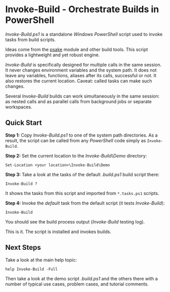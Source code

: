 
Invoke-Build - Orchestrate Builds in PowerShell
===============================================

*Invoke-Build.ps1* is a standalone *Windows PowerShell* script used to invoke
tasks from build scripts.

Ideas come from the [psake](https://github.com/JamesKovacs/psake) module and
other build tools. This script provides a lightweight and yet robust engine.

*Invoke-Build* is specifically designed for multiple calls in the same session.
It never changes environment variables and the system path. It does not leave
any variables, functions, aliases after its calls, successful or not. It also
restores the current location. Caveat: called tasks can make such changes.

Several *Invoke-Build* builds can work simultaneously in the same session: as
nested calls and as parallel calls from background jobs or separate workspaces.

## Quick Start

**Step 1:**
Copy *Invoke-Build.ps1* to one of the system path directories. As a result, the
script can be called from any *PowerShell* code simply as `Invoke-Build`.

**Step 2:**
Set the current location to the *Invoke-Build\Demo* directory:

    Set-Location <your location>\Invoke-Build\Demo

**Step 3:**
Take a look at the tasks of the default *.build.ps1* build script there:

    Invoke-Build ?

It shows the tasks from this script and imported from `*.tasks.ps1` scripts.

**Step 4:**
Invoke the *default* task from the default script (it tests *Invoke-Build*):

    Invoke-Build

You should see the build process output (*Invoke-Build* testing log).

This is it. The script is installed and invokes builds.

## Next Steps

Take a look at the main help topic:

    help Invoke-Build -Full

Then take a look at the demo script *.build.ps1* and the others there with a
number of typical use cases, problem cases, and tutorial comments.
